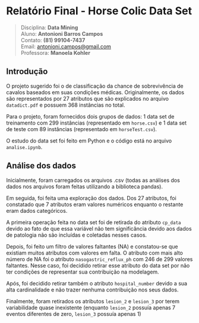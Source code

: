 ﻿# Relatório Final - Horse Colic Data Set
> Disciplina: **Data Mining**  
> Aluno: **Antonioni Barros Campos**  
> Contato: **(81) 99104-7437**  
> Email: antonioni.campos@gmail.com  
> Professora: **Manoela Kohler**  

## Introdução

O projeto sugerido foi o de classificação da chance de sobrevivência de cavalos baseados em suas condições médicas. Originalmente, os dados são representados por 27 atributos que são explicados no arquivo `datadict.pdf` e possuem 368 instâncias no total.  

Para o projeto, foram fornecidos dois grupos de dados: 1 data set de treinamento com 299 instâncias (representado em `horse.csv`) e 1 data set de teste com 89 instâncias (representado em `horseTest.csv`).  

O estudo do data set foi feito em Python e o código está no arquivo `analise.ipynb`.

## Análise dos dados

Inicialmente, foram carregados os arquivos .csv (todas as análises dos dados nos arquivos foram feitas utilizando a biblioteca pandas).   

Em seguida, foi feita uma exploração dos dados. Dos 27 atributos, foi constatado que 7 atributos eram valores numéricos enquanto o restante eram dados categóricos.  

A primeira operação feita no data set foi de retirada do atributo `cp_data` devido ao fato de que essa variável não tem significância devido aos dados de patologia não são incluídas e coletadas nesses casos.  

Depois, foi feito um filtro de valores faltantes (NA) e constatou-se que existiam muitos atributos com valores em falta. O atributo com mais alto número de NA foi o atributo `nasogastric_reflux_ph` com 246 de 299 valores faltantes. Nesse caso, foi decidido retirar esse atributo do data set por não ter condições de representar sua contribuição na modelagem. 

Após,  foi decidido retirar também o atributo `hospital_number` devido a sua alta cardinalidade e não trazer nenhuma contribuição nos seus dados.

Finalmente, foram retirados os atributos `lesion_2` e `lesion_3` por terem variabilidade quase inexistente (enquanto `lesion_2` possuía apenas 7 eventos diferentes de zero, `lesion_3` possuía apenas 1)

